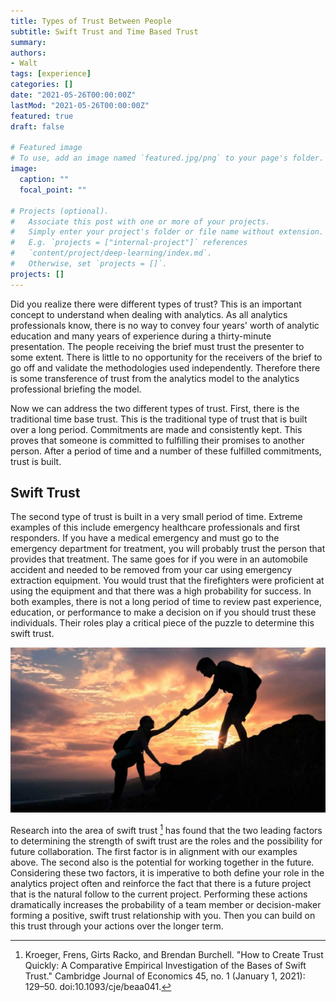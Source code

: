 ```yaml
---
title: Types of Trust Between People
subtitle: Swift Trust and Time Based Trust
summary: 
authors:
- Walt
tags: [experience]
categories: []
date: "2021-05-26T00:00:00Z"
lastMod: "2021-05-26T00:00:00Z"
featured: true
draft: false

# Featured image
# To use, add an image named `featured.jpg/png` to your page's folder. 
image:
  caption: ""
  focal_point: ""

# Projects (optional).
#   Associate this post with one or more of your projects.
#   Simply enter your project's folder or file name without extension.
#   E.g. `projects = ["internal-project"]` references 
#   `content/project/deep-learning/index.md`.
#   Otherwise, set `projects = []`.
projects: []
---
```


Did you realize there were different types of trust? This is an important concept to understand when dealing with analytics. As all analytics professionals know, there is no way to convey four years' worth of analytic education and many years of experience during a thirty-minute presentation. The people receiving the brief must trust the presenter to some extent. There is little to no opportunity for the receivers of the brief to go off and validate the methodologies used independently. Therefore there is some transference of trust from the analytics model to the analytics professional briefing the model. 

Now we can address the two different types of trust. First, there is the traditional time base trust. This is the traditional type of trust that is built over a long period. Commitments are made and consistently kept. This proves that someone is committed to fulfilling their promises to another person. After a period of time and a number of these fulfilled commitments, trust is built.

## Swift Trust

The second type of trust is built in a very small period of time. Extreme examples of this include emergency healthcare professionals and first responders. If you have a medical emergency and must go to the emergency department for treatment, you will probably trust the person that provides that treatment. The same goes for if you were in an automobile accident and needed to be removed from your car using emergency extraction equipment. You would trust that the firefighters were proficient at using the equipment and that there was a high probability for success. In both examples, there is not a long period of time to review past experience, education, or performance to make a decision on if you should trust these individuals. Their roles play a critical piece of the puzzle to determine this swift trust.

![](./Helping-Hand-1024x536.jpg)

Research into the area of swift trust [^1] has found that the two leading factors to determining the strength of swift trust are the roles and the possibility for future collaboration. The first factor is in alignment with our examples above. The second also is the potential for working together in the future. Considering these two factors, it is imperative to both define your role in the analytics project often and reinforce the fact that there is a future project that is the natural follow to the current project. Performing these actions dramatically increases the probability of a team member or decision-maker forming a positive, swift trust relationship with you. Then you can build on this trust through your actions over the longer term.

[^1]: Kroeger, Frens, Girts Racko, and Brendan Burchell. "How to Create Trust Quickly: A Comparative Empirical Investigation of the Bases of Swift Trust." Cambridge Journal of Economics 45, no. 1 (January 1, 2021): 129–50. doi:10.1093/cje/beaa041.
